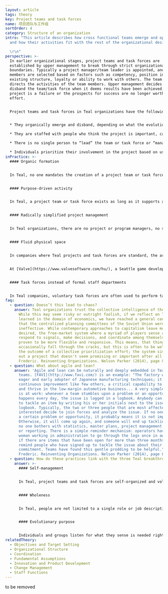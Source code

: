 ```yaml
---
layout: article
tags: theory
key: Project teams and task forces
name: 项目团队与工作组
sortOrder: 4
category: Structure of an organization
intro: "This article describes how cross functional teams emerge and operate,
  and how their activities fit with the rest of the organizational design.\r

  \r\n"
perspective: >-
  In earlier organizational stages, project teams and task forces are
  established by upper management to break through strict organizational
  boundaries. Typically a project manager/team leader is appointed, and team
  members are selected based on factors such as competency, position in the
  existing structure, loyalty or ability to work with others. The team leader
  directs the activities of the team members. Upper management decides to
  disband the team/task force when it deems results have been achieved, the
  project is a failure or the prospects for success are no longer worth the
  effort.


  Project teams and task forces in Teal organizations have the following characteristics:


  * They organically emerge and disband, depending on what the evolutionary purpose of the organization calls for at the time. They are not appointed by someone given authority to do so.

  * They are staffed with people who think the project is important, can and will attend to the project immediately, and are not necessarily the “best educated or best experienced persons for the job”.

  * There is no single person to “lead” the team or task force or “manage” the project.

  * Individuals prioritize their involvement in the project based on usually one or more of these measures: What is most important? Most urgent? Most fun?
inPractice: >-
  #### Organic formation


  In Teal, no one mandates the creation of a project team or task force. It is created when a number of people see a need and are willing to contribute to it. No one is appointed based on their competence or position in the organization. Anyone can start a project team. If no one can spare time for the project, there is a collective trust that it's probably not important right now.


  #### Purpose-driven activity


  In Teal, a project team or task force exists as long as it supports a specific part of the organization's evolutionary purpose. When it has - or if it doesn't - it withers and dies, or transforms into something new. Team members prioritize their involvement depending on what they sense is the most important, most urgent or most fun to do. If the creator of a project cannot motivate people to contribute, he should ask himself: Is my project aligned with the organization's purpose? Is another project attracting the people I need? If so, how can our two projects support each other?


  #### Radically simplified project management


  In Teal organizations, there are no project or program managers, no software systems or Gantt charts to organize or control the various projects underway. There is minimal project budgeting, no master plan and rarely a timeline. A huge amount of time is freed by dropping all the formalities of project planning— writing the plan, getting approval, reporting on progress, explaining variations, rescheduling, and re-estimating, not to mention the politics that go into securing resources for one’s project or to find someone to blame when projects are over time or over budget.^[Laloux, Frederic (2014-02-09). Reinventing Organizations: A Guide to Creating Organizations Inspired by the Next Stage of Human Consciousness (Kindle Locations 1924-1927). Nelson Parker. Kindle Edition.]


  #### Fluid physical space


  In companies where Teal projects and task forces are standard, the architectural layout may be designed to support a fluid structure. The office at Sun Hydraulics is a big open space with custom-designed cubicles that go only waist high. At a glance, people can see who is there and can overhear many conversations. It greatly improves collaboration, colleagues say.


  At [Valve](https://www.valvesoftware.com/hu/), a Seattle game developer, all employees have desks on wheels. They roll their desks around depending on the projects they join or leave. The company has even designed an intranet app so colleagues could locate each other easily. It displays an office map, in real-time, showing where people have plugged in their computers.^[Laloux, Frederic. Reinventing Organizations. Nelson Parker (2014), page 85-6]


  #### Task forces instead of formal staff departments


  In Teal companies, voluntary task forces are often used to perform tasks typically carried out by traditional staff departments. This has multiple benefits: Employees can find ways to express talents and gifts their primary role might not call for. They can develop areas of expertise that can then be shared with others in the organization. Task forces are also formidable learning opportunities; people pick up technical and leadership skills from more experienced colleagues in a modern-day form of apprenticeship.^[Laloux, Frederic. Reinventing Organizations. Nelson Parker (2014), page 90] See also Staff Functions
faq:
  - question: Doesn’t this lead to chaos?
    answer: Teal organizations trust the collective intelligence of the system.
      While this may seem risky or outright foolish, if we reflect on lessons
      learned in the domain of economics, we have reached a general consensus
      that the centralized planning committees of the Soviet Union were
      ineffective. While contemporary approaches to capitalism leave much to be
      desired, the free-market system where a myriad of players sense and
      respond to signals, make decisions, and coordinate among themselves has
      proven to be more flexible and responsive. This means, that things
      occasionally fall through the cracks, but this is often to be welcomed as
      the outcome of a collective prioritization effort; the system simply roots
      out a project that doesn't seem promising or important after all.^[Laloux,
      Frederic. Reinventing Organizations. Nelson Parker (2014), page 85-6]
  - question: What about agile and lean?
    answer: 'Agile and lean can be naturally and deeply embedded in Teal project
      teams. [FAVI](http://www.favi.com/) is an example: "The factory was an
      eager and early adopter of Japanese manufacturing techniques; it masters
      continuous improvement like few others, a critical capability to survive
      and thrive in the low-margin automotive business... A very simple process
      is at work: whenever a team stumbles upon a problem or an opportunity, as
      happens every day, the issue is logged in a logbook. Anybody can volunteer
      to tackle an item by writing his or her initials next to the issue in the
      logbook. Typically, the two or three people that are most affected or
      interested decide to join forces and analyze the issue. If no one picks up
      a certain problem or opportunity, it probably means it is not important.
      Otherwise, it will come up again, and someone will end up tackling it...
      no one bothers with statistics, master plans, project management software,
      or reporting. There is a simple reminder mechanism: operators have asked a
      woman working in administration to go through the logs once in awhile, and
      if there are items that have been open for more than three months, to
      remind people who have signed up to tackle the issue about their
      commitment. Teams have found this gentle prodding to be helpful."^[Laloux,
      Frederic. Reinventing Organizations. Nelson Parker (2014), page 89]'
  - question: How do these practices link with the three Teal breakthroughs?
    answer: >-
      #### Self-management


      In Teal, project teams and task forces are self-organized and voluntary. They are not created by upper management or commanded by a team leader.


      #### Wholeness


      In Teal, people are not limited to a single role or job description. They can join teams and task forces that match their interests and talents and are encouraged to use both their rational and intuitive minds to prioritize which projects to join.


      #### Evolutionary purpose


      Individuals and groups listen for what they sense is needed right now, and form project teams as required. Likewise, they trust, that if no one can find time to work on the project, it's because it's not important to the organization’s purpose right now.
relatedTheory:
  - Objectives and Target Setting
  - Organizational Structure
  - Coordination
  - Fundamental Assumptions
  - Innovation and Product Development
  - Change Management
  - Staff Functions
---
```

to be removed